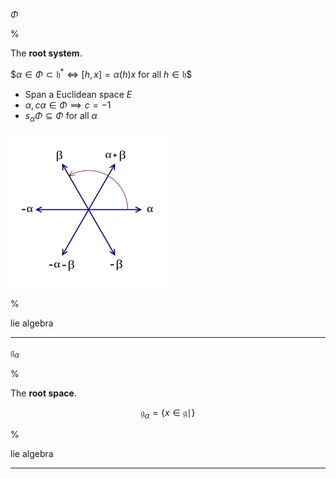 $\Phi$

%

The **root system**.

$$\alpha \in \Phi \subset \mathfrak{h}^* \iff [h, x] = \alpha(h) x$ for all $h\in \mathfrak{h}$$

- Span a Euclidean space $E$
- $\alpha, c\alpha \in \Phi \implies c=-1$
- $s_\alpha \Phi \subseteq \Phi$ for all $\alpha$

![](2020-02-02-20-40-09.png)

%

lie algebra

---

$\mathfrak{g}_\alpha$

%

The **root space**.

$$
\mathfrak{g}_\alpha = \{x\in \mathfrak{g} \mid \}
$$

%

lie algebra

---
